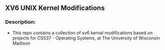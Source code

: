 ## XV6 UNIX Kernel Modifications

### Description:
- This repo contains a collection of xv6 kernal modifications based on projects for CS537 - Operating Systems, at The University of Wisconsin Madison
